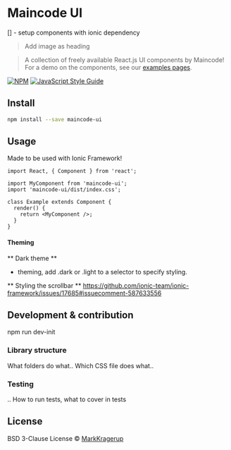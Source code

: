 # Maincode UI

[] - setup components with ionic dependency

> Add image as heading

> A collection of freely available React.js UI components by Maincode!
> For a demo on the components, see our [examples pages](https://maincode-org.github.io/maincode-ui/).

[![NPM](https://img.shields.io/npm/v/maincode-ui.svg)](https://www.npmjs.com/package/maincode-ui) [![JavaScript Style Guide](https://img.shields.io/badge/code_style-standard-brightgreen.svg)](https://standardjs.com)

## Install

```bash
npm install --save maincode-ui
```

## Usage

Made to be used with Ionic Framework!

```tsx
import React, { Component } from 'react';

import MyComponent from 'maincode-ui';
import 'maincode-ui/dist/index.css';

class Example extends Component {
  render() {
    return <MyComponent />;
  }
}
```

#### Theming

** Dark theme **

- theming, add .dark or .light to a selector to specify styling.

** Styling the scrollbar **
https://github.com/ionic-team/ionic-framework/issues/17685#issuecomment-587633556

## Development & contribution

npm run dev-init

### Library structure

What folders do what..
Which CSS file does what..

### Testing

.. How to run tests, what to cover in tests

## License

BSD 3-Clause License © [MarkKragerup](https://github.com/MarkKragerup)
